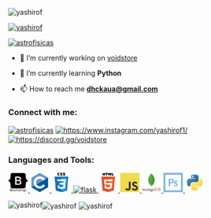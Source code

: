 <p align="left"> <img src="https://komarev.com/ghpvc/?username=yashirof&label=Profile%20views&color=0e75b6&style=flat" alt="yashirof" /> </p>

<p align="left"> <a href="https://github.com/ryo-ma/github-profile-trophy"><img src="https://github-profile-trophy.vercel.app/?username=yashirof" alt="yashirof" /></a> </p>

<p align="left"> <a href="https://twitter.com/astrofisicas" target="blank"><img src="https://img.shields.io/twitter/follow/astrofisicas?logo=twitter&style=for-the-badge" alt="astrofisicas" /></a> </p>

- 🔭 I’m currently working on [voidstore](https://voidsmurf.store)

- 🌱 I’m currently learning **Python**

- 📫 How to reach me **dhckaua@gmail.com**

<h3 align="left">Connect with me:</h3>
<p align="left">
<a href="https://twitter.com/astrofisicas" target="blank"><img align="center" src="https://raw.githubusercontent.com/rahuldkjain/github-profile-readme-generator/master/src/images/icons/Social/twitter.svg" alt="astrofisicas" height="30" width="40" /></a>
<a href="https://instagram.com/https://www.instagram.com/yashirof1/" target="blank"><img align="center" src="https://raw.githubusercontent.com/rahuldkjain/github-profile-readme-generator/master/src/images/icons/Social/instagram.svg" alt="https://www.instagram.com/yashirof1/" height="30" width="40" /></a>
<a href="https://discord.gg/https://discord.gg/voidstore" target="blank"><img align="center" src="https://raw.githubusercontent.com/rahuldkjain/github-profile-readme-generator/master/src/images/icons/Social/discord.svg" alt="https://discord.gg/voidstore" height="30" width="40" /></a>
</p>

<h3 align="left">Languages and Tools:</h3>
<p align="left"> <a href="https://getbootstrap.com" target="_blank" rel="noreferrer"> <img src="https://raw.githubusercontent.com/devicons/devicon/master/icons/bootstrap/bootstrap-plain-wordmark.svg" alt="bootstrap" width="40" height="40"/> </a> <a href="https://www.cprogramming.com/" target="_blank" rel="noreferrer"> <img src="https://raw.githubusercontent.com/devicons/devicon/master/icons/c/c-original.svg" alt="c" width="40" height="40"/> </a> <a href="https://www.w3schools.com/css/" target="_blank" rel="noreferrer"> <img src="https://raw.githubusercontent.com/devicons/devicon/master/icons/css3/css3-original-wordmark.svg" alt="css3" width="40" height="40"/> </a> <a href="https://flask.palletsprojects.com/" target="_blank" rel="noreferrer"> <img src="https://www.vectorlogo.zone/logos/pocoo_flask/pocoo_flask-icon.svg" alt="flask" width="40" height="40"/> </a> <a href="https://www.w3.org/html/" target="_blank" rel="noreferrer"> <img src="https://raw.githubusercontent.com/devicons/devicon/master/icons/html5/html5-original-wordmark.svg" alt="html5" width="40" height="40"/> </a> <a href="https://developer.mozilla.org/en-US/docs/Web/JavaScript" target="_blank" rel="noreferrer"> <img src="https://raw.githubusercontent.com/devicons/devicon/master/icons/javascript/javascript-original.svg" alt="javascript" width="40" height="40"/> </a> <a href="https://www.mongodb.com/" target="_blank" rel="noreferrer"> <img src="https://raw.githubusercontent.com/devicons/devicon/master/icons/mongodb/mongodb-original-wordmark.svg" alt="mongodb" width="40" height="40"/> </a> <a href="https://www.photoshop.com/en" target="_blank" rel="noreferrer"> <img src="https://raw.githubusercontent.com/devicons/devicon/master/icons/photoshop/photoshop-line.svg" alt="photoshop" width="40" height="40"/> </a> <a href="https://www.python.org" target="_blank" rel="noreferrer"> <img src="https://raw.githubusercontent.com/devicons/devicon/master/icons/python/python-original.svg" alt="python" width="40" height="40"/> </a> </p>

<p><img align="left" src="https://github-readme-stats.vercel.app/api/top-langs?username=yashirof&show_icons=true&locale=en&layout=compact" alt="yashirof" />
<img align="center" src="https://github-readme-stats.vercel.app/api?username=yashirof&show_icons=true&locale=en" alt="yashirof" />
<img align="center" src="https://github-readme-streak-stats.herokuapp.com/?user=yashirof&" alt="yashirof" /></p>



